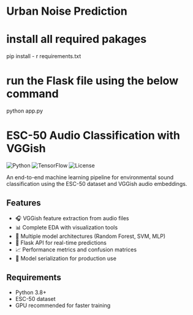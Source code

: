 # Urban Noise Prediction 


# install all required pakages

pip install - r requirements.txt


# run the Flask file using the below command

python app.py


# ESC-50 Audio Classification with VGGish

![Python](https://img.shields.io/badge/python-3.8%2B-blue)
![TensorFlow](https://img.shields.io/badge/TensorFlow-2.6%2B-orange)
![License](https://img.shields.io/badge/license-MIT-green)

An end-to-end machine learning pipeline for environmental sound classification using the ESC-50 dataset and VGGish audio embeddings.

## Features

- 🎧 VGGish feature extraction from audio files
- 📊 Complete EDA with visualization tools
- 🤖 Multiple model architectures (Random Forest, SVM, MLP)
- 🚀 Flask API for real-time predictions
- 📈 Performance metrics and confusion matrices
- 💾 Model serialization for production use

## Requirements

- Python 3.8+
- ESC-50 dataset
- GPU recommended for faster training

 